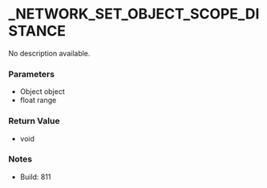 # _NETWORK_SET_OBJECT_SCOPE_DISTANCE

No description available.

### Parameters
* Object object
* float range

### Return Value
* void

### Notes
* Build: 811

